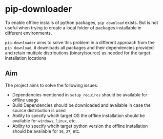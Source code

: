 # pip-downloader
To enable offline installs of python packages, `pip download` exists. But is not useful
when trying to create a local folder of packages installable in different environments.

`pip-downloader` aims to solve this problem in a different approach from the `pip download`,
it downloads all packages and their dependencies provided and retain multiple distributions
(binary/source) as needed for the target installation locations

## Aim
The project aims to solve the following issues:
 - Dependencies mentioned in `setup_requires` should be available for offline usage
 - Build Dependencies should be downloaded and available in case the source distribution is used
 - Ability to specify whcih target OS the offline installation should be available
   for `windows`, `linux`, etc.
 - Ability to specify whcih target python version the offline installation should be available
   for `36`, `27`, etc.
